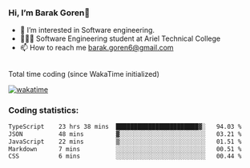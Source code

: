###  Hi, I’m Barak Goren👋
- 👀 I’m interested in Software engineering.
- 👨🏼‍🎓 Software Engineering student at Ariel Technical College
- 📫 How to reach me barak.goren6@gmail.com
##
Total time coding (since WakaTime initialized)

[![wakatime](https://wakatime.com/badge/user/5cc5ec80-a806-4ca2-a704-db29274e48cd.svg)](https://wakatime.com/@5cc5ec80-a806-4ca2-a704-db29274e48cd)

   
### Coding statistics:

<!--START_SECTION:waka-->

```txt
TypeScript    23 hrs 38 mins  ███████████████████████▓░   94.03 %
JSON          48 mins         ▓░░░░░░░░░░░░░░░░░░░░░░░░   03.21 %
JavaScript    22 mins         ▒░░░░░░░░░░░░░░░░░░░░░░░░   01.51 %
Markdown      7 mins          ░░░░░░░░░░░░░░░░░░░░░░░░░   00.51 %
CSS           6 mins          ░░░░░░░░░░░░░░░░░░░░░░░░░   00.44 %
```

<!--END_SECTION:waka-->

<!---
barakgoren/barakgoren is a ✨ special ✨ repository because its `README.md` (this file) appears on your GitHub profile.
You can click the Preview link to take a look at your changes.
--->
